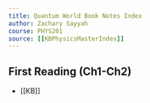 ```yaml
---
title: Quantum World Book Notes Index
author: Zachary Sayyah
course: PHYS201
source: [[KBPhysicsMasterIndex]]
---
```


## First Reading (Ch1-Ch2)
 - [[KB]]